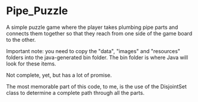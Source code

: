 # Pipe_Puzzle

A simple puzzle game where the player takes plumbing pipe parts and connects them together so that they reach from one side of the game board to the other.

Important note: you need to copy the "data", "images" and "resources" folders into the java-generated bin folder.  The bin folder is where Java will look for these items.

Not complete, yet, but has a lot of promise.

The most memorable part of this code, to me, is the use of the DisjointSet class to determine a complete path through all the parts.

